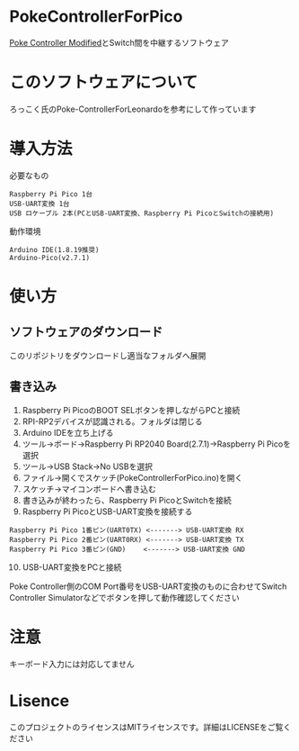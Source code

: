 # PokeControllerForPico

[Poke Controller Modified](https://github.com/Moi-poke/Poke-Controller-Modified)とSwitch間を中継するソフトウェア

# このソフトウェアについて

ろっこく氏のPoke-ControllerForLeonardoを参考にして作っています

# 導入方法

必要なもの

    Raspberry Pi Pico 1台
    USB-UART変換 1台
    USB ロケーブル 2本(PCとUSB-UART変換、Raspberry Pi PicoとSwitchの接続用)

動作環境

    Arduino IDE(1.8.19推奨)
    Arduino-Pico(v2.7.1)

# 使い方

## ソフトウェアのダウンロード

このリポジトリをダウンロードし適当なフォルダへ展開

## 書き込み

1. Raspberry Pi PicoのBOOT SELボタンを押しながらPCと接続
2. RPI-RP2デバイスが認識される。フォルダは閉じる
3. Arduino IDEを立ち上げる
4. ツール→ボード→Raspberry Pi RP2040 Board(2.7.1)→Raspberry Pi Picoを選択
5. ツール→USB Stack→No USBを選択
6. ファイル→開くでスケッチ(PokeControllerForPico.ino)を開く
7. スケッチ→マイコンボードへ書き込む
8. 書き込みが終わったら、Raspberry Pi PicoとSwitchを接続
9. Raspberry Pi PicoとUSB-UART変換を接続する

~~~
Raspberry Pi Pico 1番ピン(UART0TX) <-------> USB-UART変換 RX
Raspberry Pi Pico 2番ピン(UART0RX) <-------> USB-UART変換 TX
Raspberry Pi Pico 3番ピン(GND)　　 <-------> USB-UART変換 GND
~~~

10. USB-UART変換をPCと接続

Poke Controller側のCOM Port番号をUSB-UART変換のものに合わせてSwitch Controller Simulatorなどでボタンを押して動作確認してください

# 注意

キーボード入力には対応してません

# Lisence

このプロジェクトのライセンスはMITライセンスです。詳細はLICENSEをご覧ください